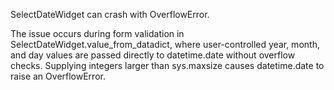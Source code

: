 SelectDateWidget can crash with OverflowError.

The issue occurs during form validation in SelectDateWidget.value_from_datadict, where user-controlled year, month, and day values are passed directly to datetime.date without overflow checks. Supplying integers larger than sys.maxsize causes datetime.date to raise an OverflowError.